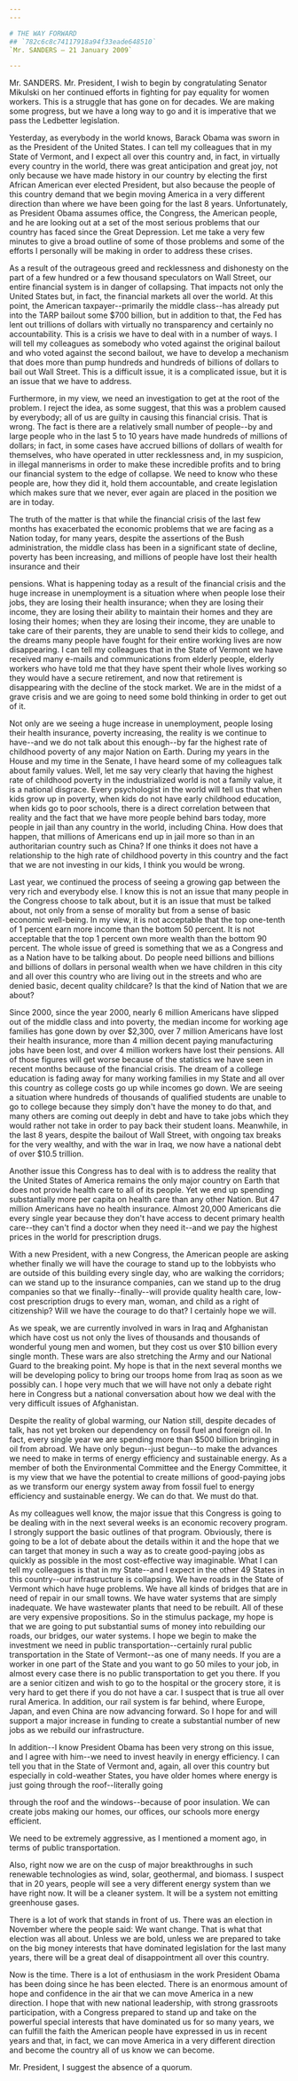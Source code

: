 ```yaml
---
---

# THE WAY FORWARD
## `782c6c8c74117918a94f33eade648510`
`Mr. SANDERS — 21 January 2009`

---
```



Mr. SANDERS. Mr. President, I wish to begin by congratulating Senator 
Mikulski on her continued efforts in fighting for pay equality for 
women workers. This is a struggle that has gone on for decades. We are 
making some progress, but we have a long way to go and it is imperative 
that we pass the Ledbetter legislation.

Yesterday, as everybody in the world knows, Barack Obama was sworn in 
as the President of the United States. I can tell my colleagues that in 
my State of Vermont, and I expect all over this country and, in fact, 
in virtually every country in the world, there was great anticipation 
and great joy, not only because we have made history in our country by 
electing the first African American ever elected President, but also 
because the people of this country demand that we begin moving America 
in a very different direction than where we have been going for the 
last 8 years. Unfortunately, as President Obama assumes office, the 
Congress, the American people, and he are looking out at a set of the 
most serious problems that our country has faced since the Great 
Depression. Let me take a very few minutes to give a broad outline of 
some of those problems and some of the efforts I personally will be 
making in order to address these crises.

As a result of the outrageous greed and recklessness and dishonesty 
on the part of a few hundred or a few thousand speculators on Wall 
Street, our entire financial system is in danger of collapsing. That 
impacts not only the United States but, in fact, the financial markets 
all over the world. At this point, the American taxpayer--primarily the 
middle class--has already put into the TARP bailout some $700 billion, 
but in addition to that, the Fed has lent out trillions of dollars with 
virtually no transparency and certainly no accountability. This is a 
crisis we have to deal with in a number of ways. I will tell my 
colleagues as somebody who voted against the original bailout and who 
voted against the second bailout, we have to develop a mechanism that 
does more than pump hundreds and hundreds of billions of dollars to 
bail out Wall Street. This is a difficult issue, it is a complicated 
issue, but it is an issue that we have to address.

Furthermore, in my view, we need an investigation to get at the root 
of the problem. I reject the idea, as some suggest, that this was a 
problem caused by everybody; all of us are guilty in causing this 
financial crisis. That is wrong. The fact is there are a relatively 
small number of people--by and large people who in the last 5 to 10 
years have made hundreds of millions of dollars; in fact, in some cases 
have accrued billions of dollars of wealth for themselves, who have 
operated in utter recklessness and, in my suspicion, in illegal 
mannerisms in order to make these incredible profits and to bring our 
financial system to the edge of collapse. We need to know who these 
people are, how they did it, hold them accountable, and create 
legislation which makes sure that we never, ever again are placed in 
the position we are in today.

The truth of the matter is that while the financial crisis of the 
last few months has exacerbated the economic problems that we are 
facing as a Nation today, for many years, despite the assertions of the 
Bush administration, the middle class has been in a significant state 
of decline, poverty has been increasing, and millions of people have 
lost their health insurance and their


pensions. What is happening today as a result of the financial crisis 
and the huge increase in unemployment is a situation where when people 
lose their jobs, they are losing their health insurance; when they are 
losing their income, they are losing their ability to maintain their 
homes and they are losing their homes; when they are losing their 
income, they are unable to take care of their parents, they are unable 
to send their kids to college, and the dreams many people have fought 
for their entire working lives are now disappearing. I can tell my 
colleagues that in the State of Vermont we have received many e-mails 
and communications from elderly people, elderly workers who have told 
me that they have spent their whole lives working so they would have a 
secure retirement, and now that retirement is disappearing with the 
decline of the stock market. We are in the midst of a grave crisis and 
we are going to need some bold thinking in order to get out of it.

Not only are we seeing a huge increase in unemployment, people losing 
their health insurance, poverty increasing, the reality is we continue 
to have--and we do not talk about this enough--by far the highest rate 
of childhood poverty of any major Nation on Earth. During my years in 
the House and my time in the Senate, I have heard some of my colleagues 
talk about family values. Well, let me say very clearly that having the 
highest rate of childhood poverty in the industrialized world is not a 
family value, it is a national disgrace. Every psychologist in the 
world will tell us that when kids grow up in poverty, when kids do not 
have early childhood education, when kids go to poor schools, there is 
a direct correlation between that reality and the fact that we have 
more people behind bars today, more people in jail than any country in 
the world, including China. How does that happen, that millions of 
Americans end up in jail more so than in an authoritarian country such 
as China? If one thinks it does not have a relationship to the high 
rate of childhood poverty in this country and the fact that we are not 
investing in our kids, I think you would be wrong.

Last year, we continued the process of seeing a growing gap between 
the very rich and everybody else. I know this is not an issue that many 
people in the Congress choose to talk about, but it is an issue that 
must be talked about, not only from a sense of morality but from a 
sense of basic economic well-being. In my view, it is not acceptable 
that the top one-tenth of 1 percent earn more income than the bottom 50 
percent. It is not acceptable that the top 1 percent own more wealth 
than the bottom 90 percent. The whole issue of greed is something that 
we as a Congress and as a Nation have to be talking about. Do people 
need billions and billions and billions of dollars in personal wealth 
when we have children in this city and all over this country who are 
living out in the streets and who are denied basic, decent quality 
childcare? Is that the kind of Nation that we are about?

Since 2000, since the year 2000, nearly 6 million Americans have 
slipped out of the middle class and into poverty, the median income for 
working age families has gone down by over $2,300, over 7 million 
Americans have lost their health insurance, more than 4 million decent 
paying manufacturing jobs have been lost, and over 4 million workers 
have lost their pensions. All of those figures will get worse because 
of the statistics we have seen in recent months because of the 
financial crisis. The dream of a college education is fading away for 
many working families in my State and all over this country as college 
costs go up while incomes go down. We are seeing a situation where 
hundreds of thousands of qualified students are unable to go to college 
because they simply don't have the money to do that, and many others 
are coming out deeply in debt and have to take jobs which they would 
rather not take in order to pay back their student loans. Meanwhile, in 
the last 8 years, despite the bailout of Wall Street, with ongoing tax 
breaks for the very wealthy, and with the war in Iraq, we now have a 
national debt of over $10.5 trillion.

Another issue this Congress has to deal with is to address the 
reality that the United States of America remains the only major 
country on Earth that does not provide health care to all of its 
people. Yet we end up spending substantially more per capita on health 
care than any other Nation. But 47 million Americans have no health 
insurance. Almost 20,000 Americans die every single year because they 
don't have access to decent primary health care--they can't find a 
doctor when they need it--and we pay the highest prices in the world 
for prescription drugs.

With a new President, with a new Congress, the American people are 
asking whether finally we will have the courage to stand up to the 
lobbyists who are outside of this building every single day, who are 
walking the corridors; can we stand up to the insurance companies, can 
we stand up to the drug companies so that we finally--finally--will 
provide quality health care, low-cost prescription drugs to every man, 
woman, and child as a right of citizenship? Will we have the courage to 
do that? I certainly hope we will.

As we speak, we are currently involved in wars in Iraq and 
Afghanistan which have cost us not only the lives of thousands and 
thousands of wonderful young men and women, but they cost us over $10 
billion every single month. These wars are also stretching the Army and 
our National Guard to the breaking point. My hope is that in the next 
several months we will be developing policy to bring our troops home 
from Iraq as soon as we possibly can. I hope very much that we will 
have not only a debate right here in Congress but a national 
conversation about how we deal with the very difficult issues of 
Afghanistan.

Despite the reality of global warming, our Nation still, despite 
decades of talk, has not yet broken our dependency on fossil fuel and 
foreign oil. In fact, every single year we are spending more than $500 
billion bringing in oil from abroad. We have only begun--just begun--to 
make the advances we need to make in terms of energy efficiency and 
sustainable energy. As a member of both the Environmental Committee and 
the Energy Committee, it is my view that we have the potential to 
create millions of good-paying jobs as we transform our energy system 
away from fossil fuel to energy efficiency and sustainable energy. We 
can do that. We must do that.

As my colleagues well know, the major issue that this Congress is 
going to be dealing with in the next several weeks is an economic 
recovery program. I strongly support the basic outlines of that 
program. Obviously, there is going to be a lot of debate about the 
details within it and the hope that we can target that money in such a 
way as to create good-paying jobs as quickly as possible in the most 
cost-effective way imaginable. What I can tell my colleagues is that in 
my State--and I expect in the other 49 States in this country--our 
infrastructure is collapsing. We have roads in the State of Vermont 
which have huge problems. We have all kinds of bridges that are in need 
of repair in our small towns. We have water systems that are simply 
inadequate. We have wastewater plants that need to be rebuilt. All of 
these are very expensive propositions. So in the stimulus package, my 
hope is that we are going to put substantial sums of money into 
rebuilding our roads, our bridges, our water systems. I hope we begin 
to make the investment we need in public transportation--certainly 
rural public transportation in the State of Vermont--as one of many 
needs. If you are a worker in one part of the State and you want to go 
50 miles to your job, in almost every case there is no public 
transportation to get you there. If you are a senior citizen and wish 
to go to the hospital or the grocery store, it is very hard to get 
there if you do not have a car. I suspect that is true all over rural 
America. In addition, our rail system is far behind, where Europe, 
Japan, and even China are now advancing forward. So I hope for and will 
support a major increase in funding to create a substantial number of 
new jobs as we rebuild our infrastructure.

In addition--I know President Obama has been very strong on this 
issue, and I agree with him--we need to invest heavily in energy 
efficiency. I can tell you that in the State of Vermont and, again, all 
over this country but especially in cold-weather States, you have older 
homes where energy is just going through the roof--literally going


through the roof and the windows--because of poor insulation. We can 
create jobs making our homes, our offices, our schools more energy 
efficient.

We need to be extremely aggressive, as I mentioned a moment ago, in 
terms of public transportation.

Also, right now we are on the cusp of major breakthroughs in such 
renewable technologies as wind, solar, geothermal, and biomass. I 
suspect that in 20 years, people will see a very different energy 
system than we have right now. It will be a cleaner system. It will be 
a system not emitting greenhouse gases.

There is a lot of work that stands in front of us. There was an 
election in November where the people said: We want change. That is 
what that election was all about. Unless we are bold, unless we are 
prepared to take on the big money interests that have dominated 
legislation for the last many years, there will be a great deal of 
disappointment all over this country.

Now is the time. There is a lot of enthusiasm in the work President 
Obama has been doing since he has been elected. There is an enormous 
amount of hope and confidence in the air that we can move America in a 
new direction. I hope that with new national leadership, with strong 
grassroots participation, with a Congress prepared to stand up and take 
on the powerful special interests that have dominated us for so many 
years, we can fulfill the faith the American people have expressed in 
us in recent years and that, in fact, we can move America in a very 
different direction and become the country all of us know we can 
become.

Mr. President, I suggest the absence of a quorum.